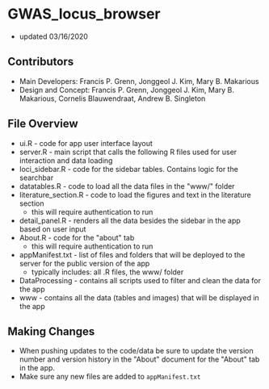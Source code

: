 # GWAS_locus_browser
* updated 03/16/2020

## Contributors
* Main Developers: Francis P. Grenn, Jonggeol J. Kim, Mary B. Makarious
* Design and Concept: Francis P. Grenn, Jonggeol J. Kim, Mary B. Makarious, Cornelis Blauwendraat, Andrew B. Singleton

## File Overview
* ui.R - code for app user interface layout
* server.R - main script that calls the following R files used for user interaction and data loading
* loci_sidebar.R - code for the sidebar tables. Contains logic for the searchbar
* datatables.R - code to load all the data files in the "www/" folder
* literature_section.R - code to load the figures and text in the literature section
   * this will require authentication to run
* detail_panel.R - renders all the data besides the sidebar in the app based on user input
* About.R - code for the "about" tab
   * this will require authentication to run
* appManifest.txt - list of files and folders that will be deployed to the server for the public version of the app
   * typically includes: all .R files, the www/ folder
* DataProcessing - contains all scripts used to filter and clean the data for the app
* www - contains all the data (tables and images) that will be displayed in the app


## Making Changes
* When pushing updates to the code/data be sure to update the version number and version history in the "About" document for the "About" tab in the app.
* Make sure any new files are added to `appManifest.txt`